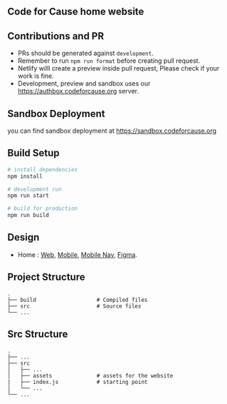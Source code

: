 ## Code for Cause home website

## Contributions and PR
 - PRs should be generated against `development`.
 - Remember to run ```npm run format``` before creating pull request.
 - Netlify willl create a preview inside pull request, Please check if your work is fine.
 - Development, preview and sandbox uses our https://authbox.codeforcause.org server.
 

## Sandbox Deployment
you can find sandbox deployment at https://sandbox.codeforcause.org

## Build Setup

``` bash
# install dependencies
npm install

# development run
npm run start

# build for production
npm run build
```

## Design

- Home : [Web](/design/home_view/home_web.pdf), [Mobile](/design/home_view/home_mobile.pdf), [Mobile Nav](/design/home_view/home_mobile_nav.pdf), [Figma](/design/home_view/home_complete.fig).

## Project Structure

    .
    ├── build                   # Compiled files
    ├── src                     # Source files
    └── ...
    
## Src Structure

    .
    ├── ...
    ├── src
    │   ├── ...
    │   ├── assets              # assets for the website
    |   ├── index.js            # starting point
    │   └── ...
    └── ...



